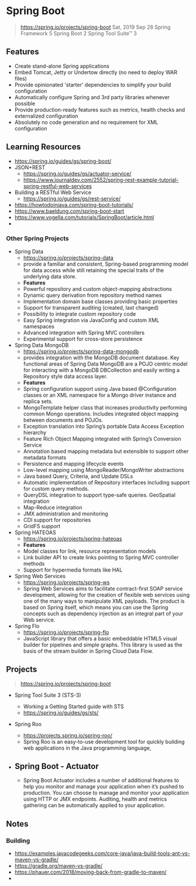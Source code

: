 # Spring Boot
> https://spring.io/projects/spring-boot
> Sat, 2019 Sep 28
> Spring Framework 5
> Spring Boot 2
> Spring Tool Suite™ 3



## Features
- Create stand-alone Spring applications
- Embed Tomcat, Jetty or Undertow directly (no need to deploy WAR files)
- Provide opinionated 'starter' dependencies to simplify your build configuration
- Automatically configure Spring and 3rd party libraries whenever possible
- Provide production-ready features such as metrics, health checks and externalized configuration
- Absolutely no code generation and no requirement for XML configuration

## Learning Resources
- https://spring.io/guides/gs/spring-boot/
- JSON+REST
	- https://spring.io/guides/gs/actuator-service/
	- https://www.journaldev.com/2552/spring-rest-example-tutorial-spring-restful-web-services
- Building a RESTful Web Service
	- https://spring.io/guides/gs/rest-service/
- https://howtodoinjava.com/spring-boot-tutorials/
- https://www.baeldung.com/spring-boot-start
- https://www.vogella.com/tutorials/SpringBoot/article.html
-


### Other Spring Projects
- Spring Data
	- https://spring.io/projects/spring-data
	- provide a familiar and consistent, Spring-based programming model for data access while still retaining the special traits of the underlying data store.
	- **Features**
	- Powerful repository and custom object-mapping abstractions
	- Dynamic query derivation from repository method names
	- Implementation domain base classes providing basic properties
	- Support for transparent auditing (created, last changed)
	- Possibility to integrate custom repository code
	- Easy Spring integration via JavaConfig and custom XML namespaces
	- Advanced integration with Spring MVC controllers
	- Experimental support for cross-store persistence
- Spring Data MongoDB
	- https://spring.io/projects/spring-data-mongodb
	- provides integration with the MongoDB document database. Key functional areas of Spring Data MongoDB are a POJO centric model for interacting with a MongoDB DBCollection and easily writing a Repository style data access layer.
	- **Features**
	- Spring configuration support using Java based @Configuration classes or an XML namespace for a Mongo driver instance and replica sets.
	- MongoTemplate helper class that increases productivity performing common Mongo operations. Includes integrated object mapping between documents and POJOs.
	- Exception translation into Spring’s portable Data Access Exception hierarchy
	- Feature Rich Object Mapping integrated with Spring’s Conversion Service
	- Annotation based mapping metadata but extensible to support other metadata formats
	- Persistence and mapping lifecycle events
	- Low-level mapping using MongoReader/MongoWriter abstractions
	- Java based Query, Criteria, and Update DSLs
	- Automatic implementation of Repository interfaces including support for custom query methods.
	- QueryDSL integration to support type-safe queries. GeoSpatial integration
	- Map-Reduce integration
	- JMX administration and monitoring
	- CDI support for repositories
	- GridFS support
- Spring HATEOAS
	- https://spring.io/projects/spring-hateoas
	- **Features**
	- Model classes for link, resource representation models
	- Link builder API to create links pointing to Spring MVC controller methods
	- Support for hypermedia formats like HAL
- Spring Web Services
	- https://spring.io/projects/spring-ws
	- Spring Web Services aims to facilitate contract-first SOAP service development, allowing for the creation of flexible web services using one of the many ways to manipulate XML payloads. The product is based on Spring itself, which means you can use the Spring concepts such as dependency injection as an integral part of your Web service.
- Spring Flo
	- https://spring.io/projects/spring-flo
	- JavaScript library that offers a basic embeddable HTML5 visual builder for pipelines and simple graphs. This library is used as the basis of the stream builder in Spring Cloud Data Flow.







## Projects
> https://spring.io/projects/spring-boot

- Spring Tool Suite 3 (STS-3)
	- Working a Getting Started guide with STS
	- https://spring.io/guides/gs/sts/

- Spring Roo
	- https://projects.spring.io/spring-roo/
	- Spring Roo is an easy-to-use development tool for quickly building web applications in the Java programming language,

- Spring Boot - Actuator
	-
	- Spring Boot Actuator includes a number of additional features to help you monitor and manage your application when it’s pushed to production. You can choose to manage and monitor your application using HTTP or JMX endpoints. Auditing, health and metrics gathering can be automatically applied to your application.



## Notes
### Building
- https://examples.javacodegeeks.com/core-java/java-build-tools-ant-vs-maven-vs-gradle/
- https://gradle.org/maven-vs-gradle/
- https://phauer.com/2018/moving-back-from-gradle-to-maven/
-
